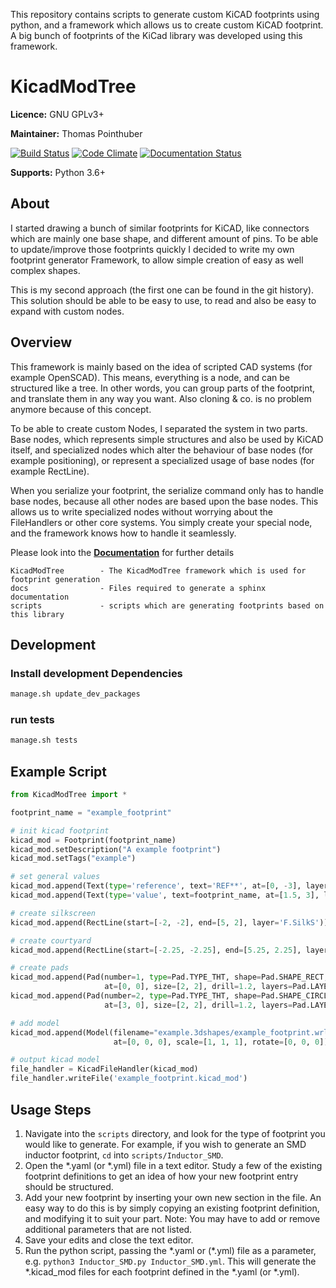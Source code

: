 This repository contains scripts to generate custom KiCAD footprints using python, and a framework which allows us to
create custom KiCAD footprint. A big bunch of footprints of the KiCad library was developed using this framework.

# KicadModTree

**Licence:** GNU GPLv3+

**Maintainer:** Thomas Pointhuber

[![Build Status](https://travis-ci.org/pointhi/kicad-footprint-generator.svg?branch=master)](https://travis-ci.org/pointhi/kicad-footprint-generator)
[![Code Climate](https://codeclimate.com/github/pointhi/kicad-footprint-generator/badges/gpa.svg)](https://codeclimate.com/github/pointhi/kicad-footprint-generator)
[![Documentation Status](https://readthedocs.org/projects/kicad-footprint-generator/badge/?version=latest)](http://kicad-footprint-generator.readthedocs.io/en/latest/?badge=latest)

**Supports:** Python 3.6+

## About

I started drawing a bunch of similar footprints for KiCAD, like connectors which are mainly one base shape, and different
amount of pins. To be able to update/improve those footprints quickly I decided to write my own footprint generator Framework,
to allow simple creation of easy as well complex shapes.

This is my second approach (the first one can be found in the git history). This solution should be able to be easy to
use, to read and also be easy to expand with custom nodes.


## Overview

This framework is mainly based on the idea of scripted CAD systems (for example OpenSCAD). This means, everything is a
node, and can be structured like a tree. In other words, you can group parts of the footprint, and translate them in any
way you want. Also cloning & co. is no problem anymore because of this concept.

To be able to create custom Nodes, I separated the system in two parts. Base nodes, which represents simple structures
and also be used by KiCAD itself, and specialized nodes which alter the behaviour of base nodes (for example positioning),
or represent a specialized usage of base nodes (for example RectLine).

When you serialize your footprint, the serialize command only has to handle base nodes, because all other nodes are based
upon the base nodes. This allows us to write specialized nodes without worrying about the FileHandlers or other core systems.
You simply create your special node, and the framework knows how to handle it seamlessly.

Please look into the **[Documentation](http://kicad-footprint-generator.readthedocs.io/en/latest/)** for further details

```
KicadModTree        - The KicadModTree framework which is used for footprint generation
docs                - Files required to generate a sphinx documentation
scripts             - scripts which are generating footprints based on this library
```

## Development

### Install development Dependencies

```sh
manage.sh update_dev_packages
```

### run tests

```sh
manage.sh tests
```

## Example Script

```python
from KicadModTree import *

footprint_name = "example_footprint"

# init kicad footprint
kicad_mod = Footprint(footprint_name)
kicad_mod.setDescription("A example footprint")
kicad_mod.setTags("example")

# set general values
kicad_mod.append(Text(type='reference', text='REF**', at=[0, -3], layer='F.SilkS'))
kicad_mod.append(Text(type='value', text=footprint_name, at=[1.5, 3], layer='F.Fab'))

# create silkscreen
kicad_mod.append(RectLine(start=[-2, -2], end=[5, 2], layer='F.SilkS'))

# create courtyard
kicad_mod.append(RectLine(start=[-2.25, -2.25], end=[5.25, 2.25], layer='F.CrtYd'))

# create pads
kicad_mod.append(Pad(number=1, type=Pad.TYPE_THT, shape=Pad.SHAPE_RECT,
                     at=[0, 0], size=[2, 2], drill=1.2, layers=Pad.LAYERS_THT))
kicad_mod.append(Pad(number=2, type=Pad.TYPE_THT, shape=Pad.SHAPE_CIRCLE,
                     at=[3, 0], size=[2, 2], drill=1.2, layers=Pad.LAYERS_THT))

# add model
kicad_mod.append(Model(filename="example.3dshapes/example_footprint.wrl",
                       at=[0, 0, 0], scale=[1, 1, 1], rotate=[0, 0, 0]))

# output kicad model
file_handler = KicadFileHandler(kicad_mod)
file_handler.writeFile('example_footprint.kicad_mod')
```
## Usage Steps

1. Navigate into the `scripts` directory, and look for the type of footprint you would like to generate. For example, if you wish to generate an SMD inductor footprint, `cd` into `scripts/Inductor_SMD`.
2. Open the \*.yaml (or \*.yml) file in a text editor. Study a few of the existing footprint definitions to get an idea of how your new footprint entry should be structured.
3. Add your new footprint by inserting your own new section in the file. An easy way to do this is by simply copying an existing footprint definition, and modifying it to suit your part. Note:  You may have to add or remove additional parameters that are not listed.
4. Save your edits and close the text editor.
5. Run the python script, passing the \*.yaml or (\*.yml) file as a parameter, e.g. `python3 Inductor_SMD.py Inductor_SMD.yml`. This will generate the \*.kicad_mod files for each footprint defined in the \*.yaml (or \*.yml).
